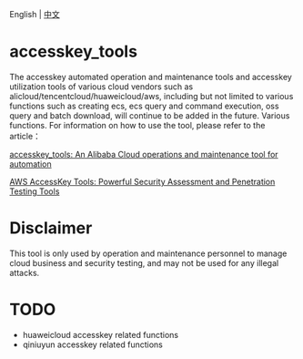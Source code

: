 English | [中文](./README.zh-CN.md)
# accesskey_tools
The accesskey automated operation and maintenance tools and accesskey utilization tools of various cloud vendors such as alicloud/tencentcloud/huaweicloud/aws, including but not limited to various functions such as creating ecs, ecs query and command execution, oss query and batch download, will continue to be added in the future. Various functions.
For information on how to use the tool, please refer to the article：

[accesskey_tools: An Alibaba Cloud operations and maintenance tool for automation](https://kohlersbtuh15s-organization.gitbook.io/alibabacloud_accesskey_tools/)

[AWS AccessKey Tools: Powerful Security Assessment and Penetration Testing Tools](https://kohlersbtuh15s-organization.gitbook.io/aws_accesskey_tools/)
# Disclaimer
This tool is only used by operation and maintenance personnel to manage cloud business and security testing, and may not be used for any illegal attacks.

# TODO

* huaweicloud accesskey related functions
* qiniuyun accesskey related functions
